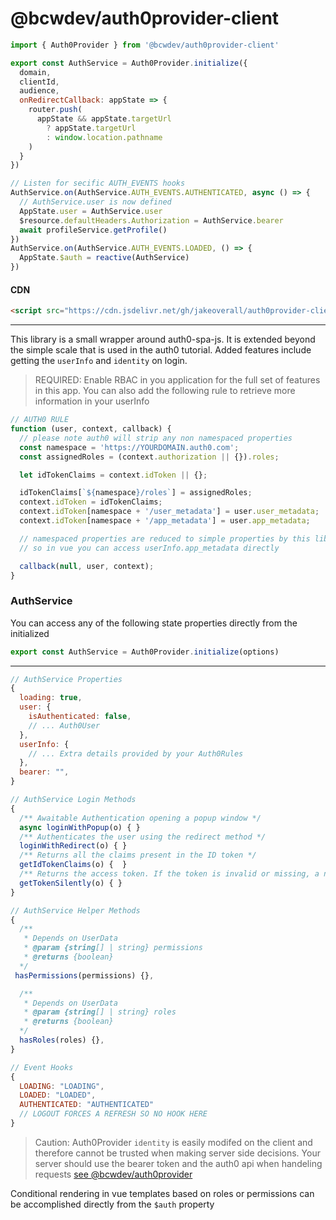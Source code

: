 # @bcwdev/auth0provider-client 

```AuthService.js
import { Auth0Provider } from '@bcwdev/auth0provider-client'

export const AuthService = Auth0Provider.initialize({
  domain,
  clientId,
  audience,
  onRedirectCallback: appState => {
    router.push(
      appState && appState.targetUrl
        ? appState.targetUrl
        : window.location.pathname
    )
  }
})

// Listen for secific AUTH_EVENTS hooks
AuthService.on(AuthService.AUTH_EVENTS.AUTHENTICATED, async () => {
  // AuthService.user is now defined
  AppState.user = AuthService.user
  $resource.defaultHeaders.Authorization = AuthService.bearer
  await profileService.getProfile()
})
AuthService.on(AuthService.AUTH_EVENTS.LOADED, () => {
  AppState.$auth = reactive(AuthService)
})

```

#### CDN
```html
<script src="https://cdn.jsdelivr.net/gh/jakeoverall/auth0provider-client/browser/Auth0Provider.browser.js">
```

----------------------------------------------------

This library is a small wrapper around auth0-spa-js. It is extended beyond the simple scale that is used in the auth0 tutorial. Added features include getting the `userInfo` and `identity` on login.

> REQUIRED: Enable RBAC in you application for the full set of features in this app. You can also add the following rule to retrieve more information in your userInfo

```javascript
// AUTH0 RULE
function (user, context, callback) {
  // please note auth0 will strip any non namespaced properties
  const namespace = 'https://YOURDOMAIN.auth0.com';
  const assignedRoles = (context.authorization || {}).roles;

  let idTokenClaims = context.idToken || {};

  idTokenClaims[`${namespace}/roles`] = assignedRoles;
  context.idToken = idTokenClaims;
  context.idToken[namespace + '/user_metadata'] = user.user_metadata;
  context.idToken[namespace + '/app_metadata'] = user.app_metadata;

  // namespaced properties are reduced to simple properties by this libary
  // so in vue you can access userInfo.app_metadata directly

  callback(null, user, context);
}
```


### AuthService

You can access any of the following state properties directly from the initialized 
```javascript
export const AuthService = Auth0Provider.initialize(options)
```

--------------------

```javascript
// AuthService Properties
{
  loading: true,
  user: {
    isAuthenticated: false,
    // ... Auth0User
  },
  userInfo: {
    // ... Extra details provided by your Auth0Rules
  },
  bearer: "",
}

// AuthService Login Methods
{
  /** Awaitable Authentication opening a popup window */
  async loginWithPopup(o) { }
  /** Authenticates the user using the redirect method */
  loginWithRedirect(o) { }
  /** Returns all the claims present in the ID token */
  getIdTokenClaims(o) {  }
  /** Returns the access token. If the token is invalid or missing, a new one is retrieved */
  getTokenSilently(o) { }
}

// AuthService Helper Methods
{
  /**
   * Depends on UserData
   * @param {string[] | string} permissions
   * @returns {boolean}
  */
 hasPermissions(permissions) {},

  /**
   * Depends on UserData
   * @param {string[] | string} roles
   * @returns {boolean}
  */
  hasRoles(roles) {},
}

// Event Hooks
{
  LOADING: "LOADING",
  LOADED: "LOADED",
  AUTHENTICATED: "AUTHENTICATED"
  // LOGOUT FORCES A REFRESH SO NO HOOK HERE
}

```

> Caution: Auth0Provider `identity` is easily modifed on the client and therefore cannot be trusted when making server side decisions. Your server should use the bearer token and the auth0 api when handeling requests [see @bcwdev/auth0provider]('https://www.npmjs.com/package/@bcwdev/auth0provider')

Conditional rendering in vue templates based on roles or permissions can be accomplished directly from the `$auth` property
